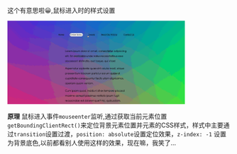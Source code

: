 这个有意思啦😀,鼠标进入时的样式设置

<img src="./01.gif" width="400">

**原理** 鼠标进入事件`mouseenter`监听,通过获取当前元素位置`getBoundingClientRect()`来定位背景元素位置并元素的CSS样式，样式中主要通过`transition`设置过渡，`position: absolute`设置定位效果，`z-index: -1` 设置为背景底色,以前都看别人使用这样的效果，现在嘛，我笑了...